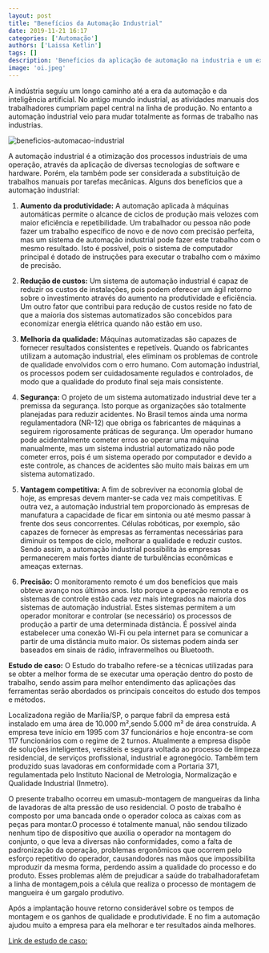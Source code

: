 ```yaml
---
layout: post
title: "Benefícios da Automação Industrial"
date: 2019-11-21 16:17
categories: ['Automação']
authors: ['Laissa Ketlin'] 
tags: []
description: 'Benefícios da aplicação de automação na industria e um exemplo de estudo de caso'
image: 'oi.jpeg'
---
```


A indústria seguiu um longo caminho até a era da automação e da inteligência artificial. No antigo mundo industrial, as atividades manuais dos trabalhadores cumpriam papel central na linha de produção. No entanto a automação industrial veio para mudar totalmente as formas de trabalho nas industrias.

![beneficios-automacao-industrial](/42/42/images/post/beneficios-automacao-industrial.jpg)

A automação industrial é a otimização dos processos industriais de uma operação, através da aplicação de diversas tecnologias de software e hardware. Porém, ela também pode ser considerada a substituição de trabalhos manuais por tarefas mecânicas. Alguns dos benefícios que a automação industrial:

1. **Aumento da produtividade:** A automação aplicada à máquinas automáticas permite o alcance de ciclos de produção mais velozes com maior eficiência e repetibilidade.
Um trabalhador ou pessoa não pode fazer um trabalho específico de novo e de novo com precisão perfeita, mas um sistema de automação industrial pode fazer este trabalho com o mesmo resultado. Isto é possível, pois o sistema de computador principal é dotado de instruções para executar o trabalho com o máximo de precisão. 

2. **Redução de custos:** Um sistema de automação industrial é capaz de reduzir os custos de instalações, pois podem oferecer um ágil retorno sobre o investimento através do aumento na produtividade e eficiência.
Um outro fator que contribui para redução de custos reside no fato de que a maioria dos sistemas automatizados são concebidos para economizar energia elétrica quando não estão em uso.

3. **Melhoria da qualidade:** Máquinas automatizadas são capazes de fornecer resultados consistentes e repetíveis. Quando os fabricantes utilizam a automação industrial, eles eliminam os problemas de controle de qualidade envolvidos com o erro humano. Com automação industrial, os processos podem ser cuidadosamente regulados e controlados, de modo que a qualidade do produto final seja mais consistente. 

4. **Segurança:** O projeto de um sistema automatizado industrial deve ter a premissa da segurança. Isto porque as organizações são totalmente planejadas para reduzir acidentes. No Brasil temos ainda uma norma regulamentadora (NR-12) que obriga os fabricantes de máquinas a seguirem rigorosamente práticas de segurança. Um operador humano pode acidentalmente cometer erros ao operar uma máquina manualmente, mas um sistema industrial automatizado não pode cometer erros, pois é um sistema operado por computador e devido a este controle, as chances de acidentes são muito mais baixas em um sistema automatizado.

5. **Vantagem competitiva:** A fim de sobreviver na economia global de hoje, as empresas devem manter-se cada vez mais competitivas. E outra vez, a automação industrial tem proporcionado às empresas de manufatura a capacidade de ficar em sintonia ou até mesmo passar à frente dos seus concorrentes. Células robóticas, por exemplo, são capazes de fornecer às empresas as ferramentas necessárias para diminuir os tempos de ciclo, melhorar a qualidade e reduzir custos. Sendo assim, a automação industrial possibilita às empresas permanecerem mais fortes diante de turbulências econômicas e ameaças externas.

6. **Precisão:** O monitoramento remoto é um dos benefícios que mais obteve avanço nos últimos anos. Isto porque a operação remota e os sistemas de controle estão cada vez mais integrados na maioria dos sistemas de automação industrial. Estes sistemas permitem a um operador monitorar e controlar (se necessário) os processos de produção a partir de uma determinada distância. É possível ainda estabelecer uma conexão Wi-Fi ou pela internet para se comunicar a partir de uma distância muito maior. Os sistemas podem ainda ser baseados em sinais de rádio, infravermelhos ou Bluetooth.

**Estudo de caso:** O  Estudo  do  trabalho  refere-se  a  técnicas  utilizadas  para  se  obter  a  melhor  forma  de  se executar  uma  operação  dentro  do  posto  de  trabalho,  sendo  assim  para  melhor  entendimento das aplicações das ferramentas serão abordados os principais conceitos do estudo dos tempos e métodos.

Localizadona região de Marília/SP, o parque fabril da empresa está instalado em uma área de 10.000  m²,sendo  5.000  m²  de  área  construída.  A  empresa  teve  início  em  1995  com  37 funcionários e hoje encontra-se com 117 funcionários com o regime de 2 turnos. Atualmente a empresa dispõe de soluções inteligentes, versáteis e segura voltada ao processo de  limpeza  residencial,  de  serviços  profissional,  industrial  e  agronegócio.  Também tem produzido suas lavadoras em conformidade com a Portaria 371, regulamentada pelo Instituto Nacional de Metrologia, Normalização e Qualidade Industrial (Inmetro).

O  presente  trabalho  ocorreu  em  umasub-montagem  de  mangueiras  da  linha  de  lavadoras  de alta  pressão  de  uso  residencial. O posto  de  trabalho  é  composto  por  uma  bancada  onde  o operador coloca as caixas com as peças para montar.O processo é totalmente manual, não sendou tilizado nenhum tipo de dispositivo que auxilia o operador na montagem do conjunto, o que leva a diversas não conformidades, como a falta de padronização  da  operação,  problemas  ergonômicos  que  ocorrem  pelo  esforço  repetitivo  do operador,  causandodores  nas  mãos que impossibilita mproduzir  da  mesma  forma,  perdendo assim a qualidade do processo e do produto. Esses problemas além de prejudicar a saúde do trabalhadorafetam a linha de montagem,pois a  célula  que  realiza  o  processo  de  montagem  de  mangueira  é  um  gargalo  produtivo.

Após a implantação houve retorno considerável sobre os tempos de montagem e os ganhos de qualidade  e  produtividade. E no fim a automação ajudou muito a empresa para ela melhorar e ter resultados ainda melhores.

[Link de estudo de caso:](https://www.google.com/url?sa=t&rct=j&q=&esrc=s&source=web&cd=2&cad=rja&uact=8&ved=2ahUKEwipwLXU1_nlAhWXIbkGHcsIDa0QFjABegQIBhAC&url=http%3A%2F%2Fwww.abepro.org.br%2Fbiblioteca%2Fenegep2014_tn_stp_195_108_25880.pdf&usg=AOvVaw1w-QCxQlmdLRXpomfZmmiI)

